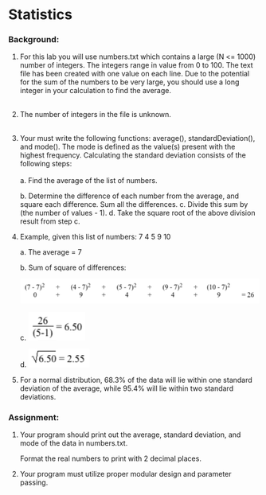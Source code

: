 # Statistics


### Background: 
1. For this lab you will use numbers.txt which contains a large (N <= 1000) 
number of integers. The integers range in value from 0 to 100. The text file has been created with one value on each line. Due to the potential for the sum of the numbers to be very large, you should use a long integer in your calculation to find the average.
<br></br>
3. The number of integers in the file is unknown.
   <br></br>
4. Your must write the following functions: average(), standardDeviation(), and mode().  The mode is defined as the value(s) present with the highest frequency. Calculating the standard deviation consists of the following steps:
<br></br>
	a. Find the average of the list of numbers. </li>
	b. Determine the difference of each number from the average, and square each 
difference. Sum all the differences. </li>
	c. Divide this sum by (the number of values - 1). </li>
	d. Take the square root of the above division result from step c. </li>

5. Example, given this list of numbers: 7 4 5 9 10
   
	a. The average = 7 </li>
	b. Sum of square of differences: 

   ![first](assets/first.png)



	c. ![second](assets/second.PNG)

	d.  ![third](assets/third.PNG)</li>

7. For a normal distribution, 68.3% of the data will lie within one standard deviation of the 
average, while 95.4% will lie within two standard deviations. 

### Assignment: 
1. Your program should print out the average, standard deviation, and mode of the data in numbers.txt.  

	Format the real numbers to print with 2 decimal places. 

2. Your program must utilize proper modular design and parameter passing. 

  
  
